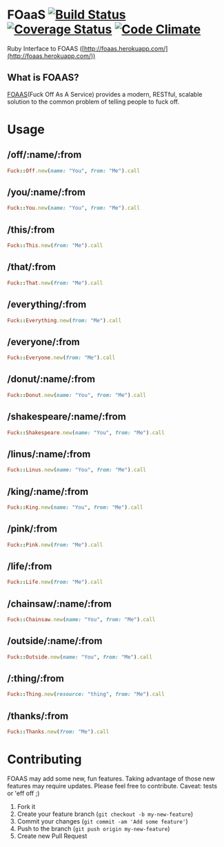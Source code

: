 # FOaaS [![Build Status](https://travis-ci.org/rthbound/foaas.png?branch=master)](https://travis-ci.org/rthbound/foaas) [![Coverage Status](https://coveralls.io/repos/rthbound/foaas/badge.png)](https://coveralls.io/r/rthbound/foaas) [![Code Climate](https://codeclimate.com/github/rthbound/foaas.png)](https://codeclimate.com/github/rthbound/foaas)
Ruby Interface to FOAAS ([http://foaas.herokuapp.com/](http://foaas.herokuapp.com/))

## What is FOAAS?

[FOAAS](http://foaas.herokuapp.com/)(Fuck Off As A Service) provides a modern,
RESTful, scalable solution to the common problem of telling people to fuck off.

# Usage

## /off/:name/:from

```ruby
Fuck::Off.new(name: "You", from: "Me").call
```

## /you/:name/:from

```ruby
Fuck::You.new(name: "You", from: "Me").call
```

## /this/:from

```ruby
Fuck::This.new(from: "Me").call
```

## /that/:from

```ruby
Fuck::That.new(from: "Me").call
```

## /everything/:from

```ruby
Fuck::Everything.new(from: "Me").call
```

## /everyone/:from

```ruby
Fuck::Everyone.new(from: "Me").call
```

## /donut/:name/:from

```ruby
Fuck::Donut.new(name: "You", from: "Me").call
```

## /shakespeare/:name/:from

```ruby
Fuck::Shakespeare.new(name: "You", from: "Me").call
```

## /linus/:name/:from

```ruby
Fuck::Linus.new(name: "You", from: "Me").call
```

## /king/:name/:from

```ruby
Fuck::King.new(name: "You", from: "Me").call
```

## /pink/:from

```ruby
Fuck::Pink.new(from: "Me").call
```

## /life/:from

```ruby
Fuck::Life.new(from: "Me").call
```

## /chainsaw/:name/:from

```ruby
Fuck::Chainsaw.new(name: "You", from: "Me").call
```

## /outside/:name/:from

```ruby
Fuck::Outside.new(name: "You", from: "Me").call
```

## /:thing/:from

```ruby
Fuck::Thing.new(resource: "thing", from: "Me").call
```

## /thanks/:from

```ruby
Fuck::Thanks.new(from: "Me").call
```

# Contributing

FOAAS may add some new, fun features. Taking advantage of those new features may
require updates. Please feel free to contribute. Caveat: tests or 'eff off ;)

1. Fork it
2. Create your feature branch (`git checkout -b my-new-feature`)
3. Commit your changes (`git commit -am 'Add some feature'`)
4. Push to the branch (`git push origin my-new-feature`)
5. Create new Pull Request
